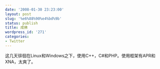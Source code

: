 ```yaml
---
date: '2008-01-30 23:23:00'
layout: post
slug: '%e6%88%90%e4%bd%9b'
status: publish
title: 成佛
wordpress_id: '271'
categories:
- Twitter
---
```


这几天徘徊在Linux和Windows之下，使用C++，C#和PHP。使用框架有APR和XNA，太爽了。
